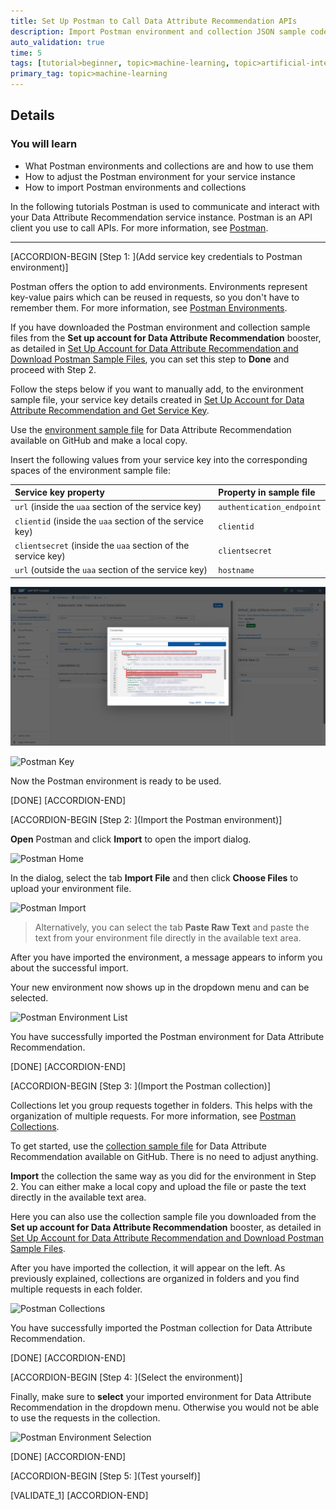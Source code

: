 ```yaml
---
title: Set Up Postman to Call Data Attribute Recommendation APIs
description: Import Postman environment and collection JSON sample code files to call the Data Attribute Recommendation APIs.
auto_validation: true
time: 5
tags: [tutorial>beginner, topic>machine-learning, topic>artificial-intelligence, topic>cloud, software-product>sap-business-technology-platform, software-product>sap-ai-business-services, software-product>data-attribute-recommendation]
primary_tag: topic>machine-learning
---
```


## Details
### You will learn
  - What Postman environments and collections are and how to use them
  - How to adjust the Postman environment for your service instance
  - How to import Postman environments and collections

In the following tutorials Postman is used to communicate and interact with your Data Attribute Recommendation service instance. Postman is an API client you use to call APIs. For more information, see [Postman](https://learning.getpostman.com/).

---

[ACCORDION-BEGIN [Step 1: ](Add service key credentials to Postman environment)]

Postman offers the option to add environments. Environments represent key-value pairs which can be reused in requests, so you don't have to remember them. For more information, see [Postman Environments](https://learning.getpostman.com/docs/postman/environments-and-globals/intro-to-environments-and-globals/).

If you have downloaded the Postman environment and collection sample files from the **Set up account for Data Attribute Recommendation** booster, as detailed in [Set Up Account for Data Attribute Recommendation and Download Postman Sample Files](cp-aibus-dar-booster-postman), you can set this step to **Done** and proceed with Step 2.

Follow the steps below if you want to manually add, to the environment sample file, your service key details created in [Set Up Account for Data Attribute Recommendation and Get Service Key](cp-aibus-dar-booster-key).

Use the [environment sample file](https://github.com/SAP-samples/data-attribute-recommendation-postman-tutorial/blob/main/Data_Attribute_Recommendation_Tutorial_Postman_Collection_Environment.json) for Data Attribute Recommendation available on GitHub and make a local copy.

Insert the following values from your service key into the corresponding spaces of the environment sample file:

|  Service key property                                         | Property in sample file
|  :----------------------------------------------------------- | :--------------------
|  `url` (inside the `uaa` section of the service key)          | `authentication_endpoint`
|  `clientid` (inside the `uaa` section of the service key)     | `clientid`
|  `clientsecret` (inside the `uaa` section of the service key) | `clientsecret`
|  `url` (outside the `uaa` section of the service key)         | `hostname`

![Service Key](service-key.png)

![Postman Key](service-key-values.png)

Now the Postman environment is ready to be used.

[DONE]
[ACCORDION-END]


[ACCORDION-BEGIN [Step 2: ](Import the Postman environment)]

**Open** Postman and click **Import** to open the import dialog.

![Postman Home](postman-import-button.png)

In the dialog, select the tab **Import File** and then click **Choose Files** to upload your environment file.

![Postman Import](postman-import-dialog.png)

>Alternatively, you can select the tab **Paste Raw Text** and paste the text from your environment file directly in the available text area.

After you have imported the environment, a message appears to inform you about the successful import.

Your new environment now shows up in the dropdown menu and can be selected.

![Postman Environment List](postman-environment-list.png)

You have successfully imported the Postman environment for Data Attribute Recommendation.

[DONE]
[ACCORDION-END]


[ACCORDION-BEGIN [Step 3: ](Import the Postman collection)]

Collections let you group requests together in folders. This helps with the organization of multiple requests. For more information, see [Postman Collections](https://learning.getpostman.com/docs/postman/collections/intro-to-collections/).

To get started, use the [collection sample file](https://github.com/SAP-samples/data-attribute-recommendation-postman-tutorial/blob/main/Data_Attribute_Recommendation_Tutorial_Postman_Collection.json) for Data Attribute Recommendation available on GitHub. There is no need to adjust anything.

**Import** the collection the same way as you did for the environment in Step 2. You can either make a local copy and upload the file or paste the text directly in the available text area.

Here you can also use the collection sample file you downloaded from the **Set up account for Data Attribute Recommendation** booster, as detailed in [Set Up Account for Data Attribute Recommendation and Download Postman Sample Files](cp-aibus-dar-booster-postman).

After you have imported the collection, it will appear on the left. As previously explained, collections are organized in folders and you find multiple requests in each folder.

![Postman Collections](postman-collection.png)

You have successfully imported the Postman collection for Data Attribute Recommendation.

[DONE]
[ACCORDION-END]


[ACCORDION-BEGIN [Step 4: ](Select the environment)]

Finally, make sure to **select** your imported environment for Data Attribute Recommendation in the dropdown menu. Otherwise you would not be able to use the requests in the collection.

![Postman Environment Selection](postman-select-environment.png)

[DONE]
[ACCORDION-END]


[ACCORDION-BEGIN [Step 5: ](Test yourself)]

[VALIDATE_1]
[ACCORDION-END]
